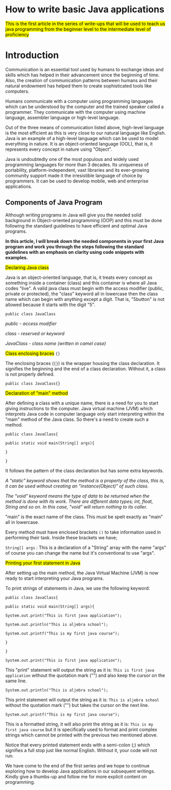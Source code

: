 # How to write basic Java applications

<mark>This is the first article in the series of write-ups that will be used to teach us java programming from the beginner level to the intermediate level of proficiency</mark>

# Introduction

Communication is an essential tool used by humans to exchange ideas and skills which has helped in their advancement since the beginning of time. Also, the creation of communication patterns between humans and their natural endowment has helped them to create sophisticated tools like computers.

Humans communicate with a computer using programming languages which can be understood by the computer and the trained speaker called a programmer. They communicate with the computer using machine language, assembler language or high-level language.

Out of the three means of communication listed above, high-level language is the most efficient as this is very close to our natural language like English. Java is an example of a high-level language which can be used to model everything in nature. It is an object-oriented language (OOL), that is, it represents every concept in nature using "Object".

Java is undoubtedly one of the most populous and widely used programming languages for more than 3 decades. Its uniqueness of portability, platform-independent, vast libraries and its ever-growing community support made it the irresistible language of choice by programmers. It can be used to develop mobile, web and enterprise applications.

## Components of Java Program

Although writing programs in Java will give you the needed solid background in Object-oriented programming (OOP) and this must be done following the standard guidelines to have efficient and optimal Java programs.

**In this article, I will break down the needed components in your first Java program and work you through the steps following the standard guidelines with an emphasis on clarity using code snippets with examples.**

<mark>Declaring Java class</mark>

Java is an object-oriented language, that is, it treats every concept as something inside a container (class) and this container is where all Java codes "live". A valid java class must begin with the access modifier (public, private or protected), the "class" keyword all in lowercase then the class name which can begin with anything except a digit. That is, "5button" is not allowed because it starts with the digit "5".

`public class JavaClass`

*public - access modifier*

*class - reserved or keyword*

*JavaClass - class name (written in camel case)*

<mark>Class enclosing braces</mark> `{}`

The enclosing braces (`{}`) is the wrapper housing the class declaration. It signifies the beginning and the end of a class declaration. Without it, a class is not properly defined.

`public class JavaClass{}`

<mark>Declaration of "main" method</mark>

After defining a class with a unique name, there is a need for you to start giving instructions to the computer. Java virtual machine (JVM) which interprets Java code in computer language only start interpreting within the "main" method of the Java class. So there's a need to create such a method.

`public class JavaClass{`

`public static void main(String[] args){`

`}`

`}`

It follows the pattern of the class declaration but has some extra keywords.

*A "static" keyword shows that the method is a property of the class, this is, it can be used without creating an "instance(Object)" of such class.*

*The "void" keyword means the type of data to be returned when the method is done with its work. There are different data types; int, float, String and so on. In this case, "void" will return nothing to its caller.*

"main" is the exact name of the class. This must be spelt exactly as "main" all in lowercase.

Every method must have enclosed brackets `()` to take information used in performing their task. Inside these brackets we have;

`String[] args` : This is a declaration of a "String" array with the name "args" of course you can change the name but it's conventional to use "args".

<mark>Printing your first statement in Java</mark>

After setting up the main method, the Java Virtual Machine (JVM) is now ready to start interpreting your Java programs.

To print strings of statements in Java, we use the following keyword:

`public class JavaClass{`

`public static void main(String[] args){`

`System.out.print("This is first java application");`

`System.out.println("This is aljebra school");`

`System.out.printf("This is my first java course");`

`}`

`}`

`System.out.print("This is first java application");`

This "print" statement will output the string as it is: `This is first java application` without the quotation mark ("") and also keep the cursor on the same line.

`System.out.println("This is aljebra school");`

This print statement will output the string as it is: `This is aljebra school` without the quotation mark ("") but takes the cursor on the next line.

`System.out.printf("This is my first java course");`

This is a formatted string, it will also print the string as it is: `This is my first java course` but it is specifically used to format and print complex strings which cannot be printed with the previous two mentioned above.

Notice that every printed statement ends with a semi-colon (;) which signifies a full stop just like normal English. Without it, your code will not run.

We have come to the end of the first series and we hope to continue exploring how to develop Java applications in our subsequent writings. Kindly give a thumbs-up and follow me for more explicit content on programming.